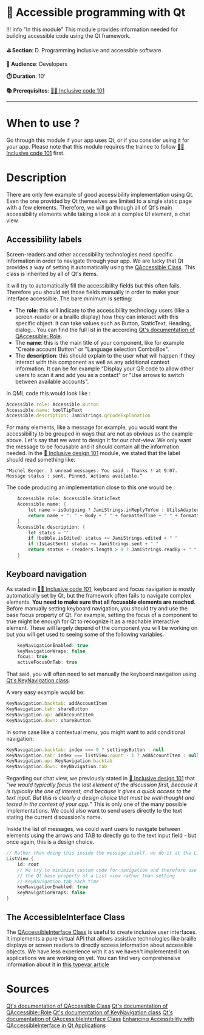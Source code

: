 # 📗 Accessible programming with Qt


!!! Info "In this module"
    This module provides information needed for building accessible code using the Qt
    framework.

**⛳️ Section**: D. Programming inclusive and accessible software

**👥 Audience**: Developers

**⏱️ ️Duration**: 10'

**📚 Prerequisites**: [👩‍💻 Inclusive code 101](D-ICO.md)

---

# When to use ?
Go through this module if your app uses Qt, or if you consider using it for your app. Please note that this module requires the trainee to follow [👩‍💻 Inclusive code 101](D-ICO.md) first.

# Description

There are only few example of good accessibility implementation using Qt. Even the one provided by Qt themselves are limited to a single static page with a few elements. Therefore, we will go through all of Qt's main accessibility elements while taking a look at a complex UI element, a chat view.

## Accessibility labels

Screen-readers and other accessibility technologies need specific information in order to navigate through your app. We are lucky that Qt provides a way of setting it automatically using the [QAccessible Class](https://doc.qt.io/qt-6/qaccessible.html#Role-enum). This class is inherited by all of Qt's items.

It will try to automatically fill the accessibility fields but this often fails. Therefore you should set those fields manually in order to make your interface accessible. The bare minimum is setting:

- The **role**: this will indicate to the accessibility technology users (like a screen-reader or a braille display) how they can interact with this specific object. It can take values such as Button, StaticText, Heading, dialog... You can find the full list in the according [Qt's documentation of QAccessible::Role](https://doc.qt.io/qt-6/qaccessible.html?search=item#Role-enum).
- The **name**: this is the main title of your component, like for example "Create account Button" or "Language selection ComboBox".
- The **description**: this should explain to the user what will happen if they interact with this component as well as any additional context information. It can be for example "Display your QR code to allow other users to scan it and add you as a contact" or "Use arrows to switch between available accounts".

In QML code this would look like :

```QML
Accessible.role: Accessible.Button
Accessible.name: toolTipText
Accessible.description: JamiStrings.qrCodeExplanation
```

For many elements, like a message for example, you would want the accessibility to be grouped in ways that are not as obvious as the example above. Let's say that we want to design it for our chat-view. We only want the message to be focusable and it should contain all the information needed. In the [🎨 Inclusive design 101](C-IDE.md) module, we stated that the label should read something like:

    "Michel Berger. 3 unread messages. You said : Thanks ! at 9:07.
    Message status : sent. Pinned. Actions available.”

The code producing an implementation close to this one would be :
```cpp
    Accessible.role: Accessible.StaticText
    Accessible.name: {
        let name = isOutgoing ? JamiStrings.inReplyToYou : UtilsAdapter.getBestNameForUri(CurrentAccount.id, Author)
        return name + ": " + Body + " " + formattedTime + " " + formattedDay
    }
    Accessible.description: {
        let status = ""
        if (bubble.isEdited) status += JamiStrings.edited + " "
        if (IsLastSent) status += JamiStrings.sent + " "
        return status + (readers.length > 0 ? JamiStrings.readBy + " " + readers.join(", ") : "")
    }
```
## Keyboard navigation

As stated in [👩‍💻 Inclusive code 101](D-ICO.md), keyboard and focus navigation is mostly automatically set by Qt, but the framework often fails to navigate complex elements. **You need to make sure that all focusable elements are reached**. Before manually setting keyboard navigation, you should try and use the base focus property of Qt. For example, setting the focus of a component to true might be enough for Qt to recognize it as a reachable interactive element. These will largely depend of the component you will be working on but you will get used to seeing some of the following variables.

```QML
    keyNavigationEnabled: true
    keyNavigationWraps: false
    focus: true
    activeFocusOnTab: true
```
That said, you will often need to set manually the keyboard navigation using [Qt's KeyNavigation class](https://doc.qt.io/qt-6/qml-qtquick-keynavigation.html#details).

A very easy example would be:
```QML
KeyNavigation.backtab: addAccountItem
KeyNavigation.tab: shareButton
KeyNavigation.up: addAccountItem
KeyNavigation.down: shareButton
```

In some case like a contextual menu, you might want to add conditional navigation:
```QML
KeyNavigation.backtab: index === 0 ? settingsButton : null
KeyNavigation.tab: index === listView.count - 1 ? addAccountItem : null
KeyNavigation.up: KeyNavigation.backtab
KeyNavigation.down: KeyNavigation.tab
```

Regarding our chat view, we previously stated in [🎨 Inclusive design 101](C-IDE.md) that "*we would typically focus the last element of the discussion first, because it is typically the one of interest, and because it gives a quick access to the text input. But this is clearly a design choice that must be well-thought and tested in the context of your app.*" This is only one of the many possible implementations. We could also want to send users directly to the text stating the current discussion's name.

Inside the list of messages, we could want users to navigate between elements using the arrows and TAB to directly go to the text input field - but once again, this is a design choice.
```cpp
// Rather than doing this inside the message itself, we do it at the ListView level
ListView {
    id: root
    // We try to minimize custom code for navigation and therefore use
    // the Qt base property of a List view rather than setting
    // KeyNavigation.tab each time
    keyNavigationEnabled: true
    keyNavigationWraps: false
}
```

## The AccessibleInterface Class

The [QAccessibleInterface Class](https://doc.qt.io/qt-6/qaccessibleinterface.html) is useful to create inclusive user interfaces. It implements a pure virtual API that allows assistive technologies like braille displays or screen readers to directly access information about accessible objects. We have less experience with it as we haven't implemented it on applications we are working on yet. You can find very comprehensive information about it in [this typevar article](https://typevar.dev/en/docs/qt/qaccessibleinterface)

# Sources
[Qt's documentation of QAccessible Class](https://doc.qt.io/qt-6/qaccessible.html#Role-enum)
[Qt's documentation of QAccessible::Role](https://doc.qt.io/qt-6/qaccessible.html?search=item#Role-enum)
[Qt's documentation of KeyNavigation class](https://doc.qt.io/qt-6/qml-qtquick-keynavigation.html#details)
[Qt's documentation of QAccessibleInterface Class](https://doc.qt.io/qt-6/qaccessibleinterface.html)
[Enhancing Accessibility with QAccessibleInterface in Qt Applications ](https://typevar.dev/en/docs/qt/qaccessibleinterface)

